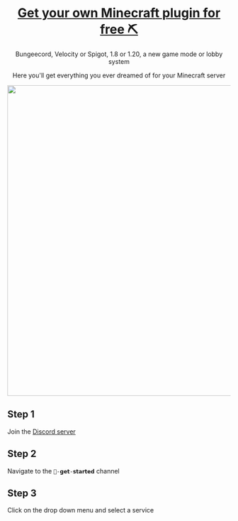 <div align="center"">
  <h1><a href="https://discord.gg/MPX9nzZCfn">Get your own Minecraft plugin for free ⛏️</a></h1>
  <p>Bungeecord, Velocity or Spigot, 1.8 or 1.20, a new game mode or lobby system</p>
  <p>Here you'll get everything you ever dreamed of for your Minecraft server</p>
  <img width="700px" src="https://github.com/plugin-services/.github/assets/114857048/6d1a564b-d875-49e4-9851-8b08632c9faf">
</div>

## Step 1
Join the [Discord server](https://services.nextfight.net)

## Step 2
Navigate to the `🚀-𝗴𝗲𝘁-𝘀𝘁𝗮𝗿𝘁𝗲𝗱` channel

## Step 3
Click on the drop down menu and select a service
